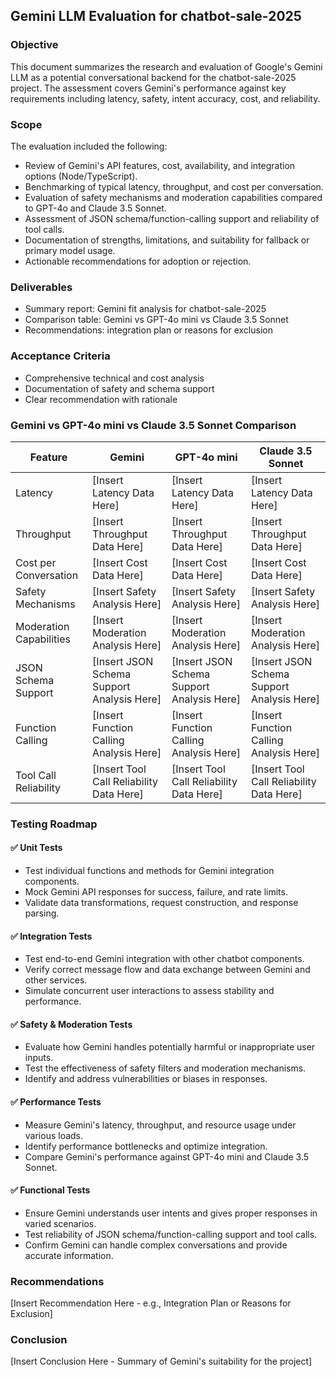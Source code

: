 ## Gemini LLM Evaluation for chatbot-sale-2025

### Objective

This document summarizes the research and evaluation of Google's Gemini LLM as a potential conversational backend for the chatbot-sale-2025 project. The assessment covers Gemini's performance against key requirements including latency, safety, intent accuracy, cost, and reliability.

### Scope

The evaluation included the following:

- Review of Gemini's API features, cost, availability, and integration options (Node/TypeScript).
- Benchmarking of typical latency, throughput, and cost per conversation.
- Evaluation of safety mechanisms and moderation capabilities compared to GPT-4o and Claude 3.5 Sonnet.
- Assessment of JSON schema/function-calling support and reliability of tool calls.
- Documentation of strengths, limitations, and suitability for fallback or primary model usage.
- Actionable recommendations for adoption or rejection.

### Deliverables

- Summary report: Gemini fit analysis for chatbot-sale-2025
- Comparison table: Gemini vs GPT-4o mini vs Claude 3.5 Sonnet
- Recommendations: integration plan or reasons for exclusion

### Acceptance Criteria

- Comprehensive technical and cost analysis
- Documentation of safety and schema support
- Clear recommendation with rationale

### Gemini vs GPT-4o mini vs Claude 3.5 Sonnet Comparison

| Feature | Gemini | GPT-4o mini | Claude 3.5 Sonnet |
| --- | --- | --- | --- |
| Latency | \[Insert Latency Data Here] | \[Insert Latency Data Here] | \[Insert Latency Data Here] |
| Throughput | \[Insert Throughput Data Here] | \[Insert Throughput Data Here] | \[Insert Throughput Data Here] |
| Cost per Conversation | \[Insert Cost Data Here] | \[Insert Cost Data Here] | \[Insert Cost Data Here] |
| Safety Mechanisms | \[Insert Safety Analysis Here] | \[Insert Safety Analysis Here] | \[Insert Safety Analysis Here] |
| Moderation Capabilities | \[Insert Moderation Analysis Here] | \[Insert Moderation Analysis Here] | \[Insert Moderation Analysis Here] |
| JSON Schema Support | \[Insert JSON Schema Support Analysis Here] | \[Insert JSON Schema Support Analysis Here] | \[Insert JSON Schema Support Analysis Here] |
| Function Calling | \[Insert Function Calling Analysis Here] | \[Insert Function Calling Analysis Here] | \[Insert Function Calling Analysis Here] |
| Tool Call Reliability | \[Insert Tool Call Reliability Data Here] | \[Insert Tool Call Reliability Data Here] | \[Insert Tool Call Reliability Data Here] |

### Testing Roadmap

#### ✅ Unit Tests
- Test individual functions and methods for Gemini integration components.
- Mock Gemini API responses for success, failure, and rate limits.
- Validate data transformations, request construction, and response parsing.

#### ✅ Integration Tests
- Test end-to-end Gemini integration with other chatbot components.
- Verify correct message flow and data exchange between Gemini and other services.
- Simulate concurrent user interactions to assess stability and performance.

#### ✅ Safety & Moderation Tests
- Evaluate how Gemini handles potentially harmful or inappropriate user inputs.
- Test the effectiveness of safety filters and moderation mechanisms.
- Identify and address vulnerabilities or biases in responses.

#### ✅ Performance Tests
- Measure Gemini's latency, throughput, and resource usage under various loads.
- Identify performance bottlenecks and optimize integration.
- Compare Gemini's performance against GPT-4o mini and Claude 3.5 Sonnet.

#### ✅ Functional Tests
- Ensure Gemini understands user intents and gives proper responses in varied scenarios.
- Test reliability of JSON schema/function-calling support and tool calls.
- Confirm Gemini can handle complex conversations and provide accurate information.


### Recommendations

\[Insert Recommendation Here - e.g., Integration Plan or Reasons for Exclusion]

### Conclusion

\[Insert Conclusion Here - Summary of Gemini's suitability for the project]
